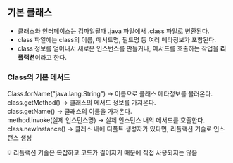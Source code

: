 ## 기본 클래스 

- 클래스와 인터페이스는 컴파일될때 .java 파일에서 .class 파일로 변환된다.
- class 파일에는 class의 이름, 메서드명, 필드명 등 여러 메타정보가 포함된다.
- class 정보를 얻어내서 새로운 인스턴스를 만들거나, 메서드를 호출하는 작업을 **리플랙션**이라고 한다. 

### Class의 기본 메서드


Class.forName("java.lang.String") -> 이름으로 클래스 메타정보를 불러온다.
<br>
class.getMethod() -> 클래스의 메서드 정보를 가져온다. 
<br>
class.getName() -> 클래스의 이름을 가져온다. 
<br>
method.invoke(실제 인스턴스명) -> 실제 인스턴스 내의 메서드를 호출한다.
<br>
class.newInstance() -> 클래스 내에 디폴트 생성자가 있다면, 리플랙션 기술로 인스턴스 생성

💡 리플랙션 기술은 복잡하고 코드가 길어지기 때문에 직접 사용되지는 않음

